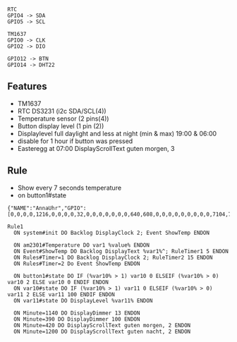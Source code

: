 ```
RTC
GPIO4 -> SDA
GPIO5 -> SCL

TM1637
GPIO0 -> CLK
GPIO2 -> DIO

GPIO12 -> BTN
GPIO14 -> DHT22
```
## Features
- TM1637
- RTC DS3231 (i2c SDA/SCL(4))
- Temperature sensor (2 pins(4))
- Button display level (1 pin (2))
- Displaylevel full daylight and less at night (min & max) 19:00 & 06:00
- disable for 1 hour if button was pressed
- Easteregg at 07:00 DisplayScrollText guten morgen, 3

## Rule
- Show every 7 seconds temperature
- on button1#state
```
{"NAME":"AnnaUhr","GPIO":[0,0,0,0,1216,0,0,0,0,32,0,0,0,0,0,0,0,640,608,0,0,0,0,0,0,0,0,0,7104,7136,0,0,0,0,0,0],"FLAG":0,"BASE":1}

Rule1
  ON system#init DO Backlog DisplayClock 2; Event ShowTemp ENDON

  ON am2301#Temperature DO var1 %value% ENDON
  ON Event#ShowTemp DO Backlog DisplayText %var1%^; RuleTimer1 5 ENDON
  ON Rules#Timer=1 DO Backlog DisplayClock 2; RuleTimer2 15 ENDON
  ON Rules#Timer=2 Do Event ShowTemp ENDON

  ON button1#state DO IF (%var10% > 1) var10 0 ELSEIF (%var10% > 0) var10 2 ELSE var10 0 ENDIF ENDON
  ON var10#state DO IF (%var10% > 1) var11 0 ELSEIF (%var10% > 0) var11 2 ELSE var11 100 ENDIF ENDON
  ON var11#state DO DisplayLevel %var11% ENDON
  
  ON Minute=1140 DO DisplayDimmer 13 ENDON
  ON Minute=390 DO DisplayDimmer 100 ENDON
  ON Minute=420 DO DisplayScrollText guten morgen, 2 ENDON
  ON Minute=1200 DO DisplayScrollText guten nacht, 2 ENDON
```
